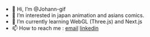 - 👋 Hi, I’m @Johann-gif
- 👀 I’m interested in japan animation and asians comics.
- 🌱 I’m currently learning WebGL (Three.js) and Next.js
- 📫 How to reach me :
      [email](mailto:johann.dealmeida.rt@gmail.com?subject=[GitHub]%20Hi)
      [linkedin](https://www.linkedin.com/in/johann-de-almeida-6a3b6712a)
<!--- 💞️ I’m looking to collaborate on ...


Johann-gif/Johann-gif is a ✨ special ✨ repository because its `README.md` (this file) appears on your GitHub profile.
You can click the Preview link to take a look at your changes.
--->
